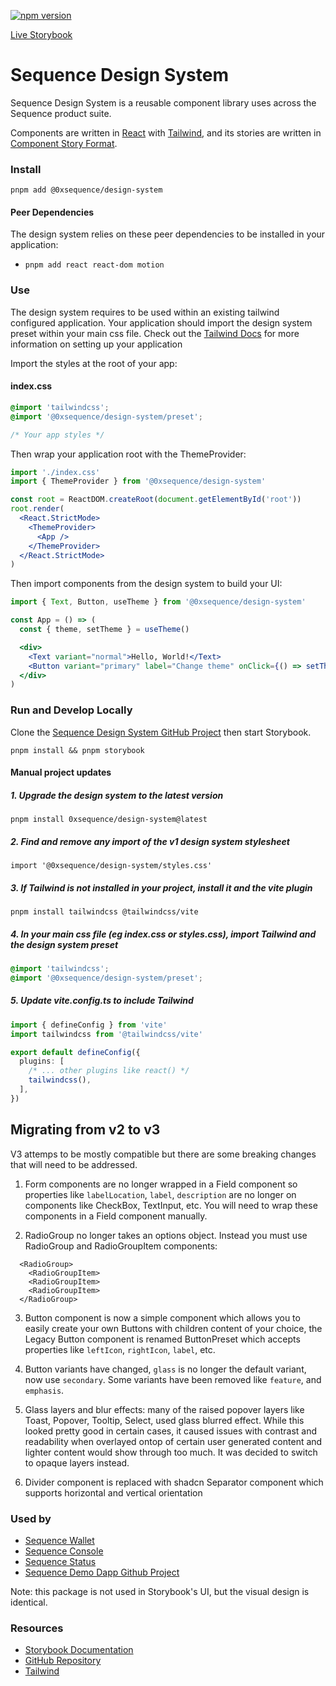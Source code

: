 [![npm version](https://badge.fury.io/js/@0xsequence%2Fdesign-system.svg)](https://badge.fury.io/js/@0xsequence%2Fdesign-system)

[Live Storybook](https://0xsequence.github.io/design-system/)

# Sequence Design System

Sequence Design System is a reusable component library uses across the Sequence product suite.

Components are written in [React](https://reactjs.org/) with [Tailwind](https://tailwindcss.com/), and its stories are written in [Component Story Format](https://medium.com/storybookjs/component-story-format-66f4c32366df).

### Install

```
pnpm add @0xsequence/design-system
```

#### Peer Dependencies

The design system relies on these peer dependencies to be installed in your application:

- `pnpm add react react-dom motion`

### Use

The design system requires to be used within an existing tailwind configured application. Your application should import the design system preset within your main css file. Check out the [Tailwind Docs](https://tailwindcss.com/docs/installation) for more information on setting up your application

Import the styles at the root of your app:

#### index.css

```css
@import 'tailwindcss';
@import '@0xsequence/design-system/preset';

/* Your app styles */
```

Then wrap your application root with the ThemeProvider:

```jsx
import './index.css'
import { ThemeProvider } from '@0xsequence/design-system'

const root = ReactDOM.createRoot(document.getElementById('root'))
root.render(
  <React.StrictMode>
    <ThemeProvider>
      <App />
    </ThemeProvider>
  </React.StrictMode>
)
```

Then import components from the design system to build your UI:

```jsx
import { Text, Button, useTheme } from '@0xsequence/design-system'

const App = () => (
  const { theme, setTheme } = useTheme()

  <div>
    <Text variant="normal">Hello, World!</Text>
    <Button variant="primary" label="Change theme" onClick={() => setTheme(theme === 'dark' ? 'light' : 'dark')} />
  </div>
)

```

### Run and Develop Locally

Clone the [Sequence Design System GitHub Project](https://github.com/0xsequence/design-system) then start Storybook.

```
pnpm install && pnpm storybook
```

#### Manual project updates

##### 1. Upgrade the design system to the latest version

`pnpm install 0xsequence/design-system@latest`

##### 2. Find and remove any import of the v1 design system stylesheet

`import '@0xsequence/design-system/styles.css'`

##### 3. If Tailwind is not installed in your project, install it and the vite plugin

`pnpm install tailwindcss @tailwindcss/vite`

##### 4. In your main css file (eg index.css or styles.css), import Tailwind and the design system preset

```css
@import 'tailwindcss';
@import '@0xsequence/design-system/preset';
```

##### 5. Update vite.config.ts to include Tailwind

```ts
import { defineConfig } from 'vite'
import tailwindcss from '@tailwindcss/vite'

export default defineConfig({
  plugins: [
    /* ... other plugins like react() */
    tailwindcss(),
  ],
})
```

## Migrating from v2 to v3

V3 attemps to be mostly compatible but there are some breaking changes that will need to be addressed.

1. Form components are no longer wrapped in a Field component so properties like `labelLocation`, `label`, `description` are no longer on components like CheckBox, TextInput, etc. You will need to wrap these components in a Field component manually.

2. RadioGroup no longer takes an options object. Instead you must use RadioGroup and RadioGroupItem components:

```
  <RadioGroup>
    <RadioGroupItem>
    <RadioGroupItem>
    <RadioGroupItem>
  </RadioGroup>
```

3. Button component is now a simple component which allows you to easily create your own Buttons with children content of your choice, the Legacy Button component is renamed ButtonPreset which accepts properties like `leftIcon`, `rightIcon`, `label`, etc.

4. Button variants have changed, `glass` is no longer the default variant, now use `secondary`. Some variants have been removed like `feature`, and `emphasis`.

5. Glass layers and blur effects: many of the raised popover layers like Toast, Popover, Tooltip, Select, used glass blurred effect. While this looked pretty good in certain cases, it caused issues with contrast and readability when overlayed ontop of certain user generated content and lighter content would show through too much. It was decided to switch to opaque layers instead.

6. Divider component is replaced with shadcn Separator component which supports horizontal and vertical orientation

### Used by

- [Sequence Wallet](https://sequence.app/)
- [Sequence Console](https://sequence.dev/)
- [Sequence Status](https://status.sequence.info/)
- [Sequence Demo Dapp Github Project](https://github.com/0xsequence/demo-dapp)

Note: this package is not used in Storybook's UI, but the visual design is identical.

### **Resources**

- [Storybook Documentation](https://storybook.js.org/docs/react/get-started/introduction)
- [GitHub Repository](https://github.com/0xsequence/design-system)
- [Tailwind](https://tailwindcss.com)
